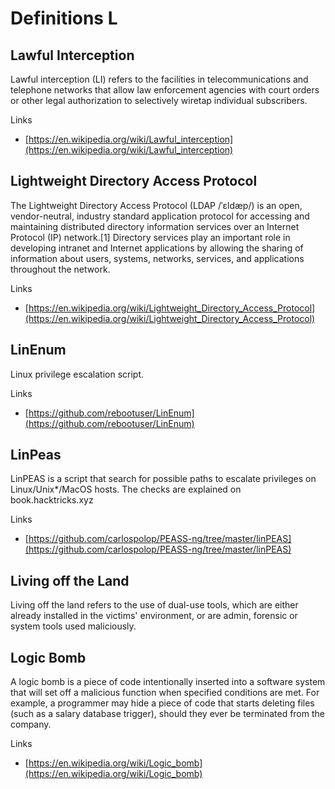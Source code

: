 # Definitions L

## Lawful Interception
Lawful interception (LI) refers to the facilities in telecommunications and telephone networks that allow law enforcement agencies with court orders or other legal authorization to selectively wiretap individual subscribers.

Links
- [https://en.wikipedia.org/wiki/Lawful_interception](https://en.wikipedia.org/wiki/Lawful_interception)

## Lightweight Directory Access Protocol
The Lightweight Directory Access Protocol (LDAP /ˈɛldæp/) is an open, vendor-neutral, industry standard application protocol for accessing and maintaining distributed directory information services over an Internet Protocol (IP) network.[1] Directory services play an important role in developing intranet and Internet applications by allowing the sharing of information about users, systems, networks, services, and applications throughout the network.

Links
- [https://en.wikipedia.org/wiki/Lightweight_Directory_Access_Protocol](https://en.wikipedia.org/wiki/Lightweight_Directory_Access_Protocol)

## LinEnum
Linux privilege escalation script.

Links
- [https://github.com/rebootuser/LinEnum](https://github.com/rebootuser/LinEnum)

## LinPeas
LinPEAS is a script that search for possible paths to escalate privileges on Linux/Unix*/MacOS hosts. The checks are explained on book.hacktricks.xyz

Links
- [https://github.com/carlospolop/PEASS-ng/tree/master/linPEAS](https://github.com/carlospolop/PEASS-ng/tree/master/linPEAS)

## Living off the Land
Living off the land refers to the use of dual-use tools, which are either already installed in the victims' environment, or are admin, forensic or system tools used maliciously.

## Logic Bomb
A logic bomb is a piece of code intentionally inserted into a software system that will set off a malicious function when specified conditions are met.
For example, a programmer may hide a piece of code that starts deleting files (such as a salary database trigger), should they ever be terminated from the company.

Links
- [https://en.wikipedia.org/wiki/Logic_bomb](https://en.wikipedia.org/wiki/Logic_bomb)

